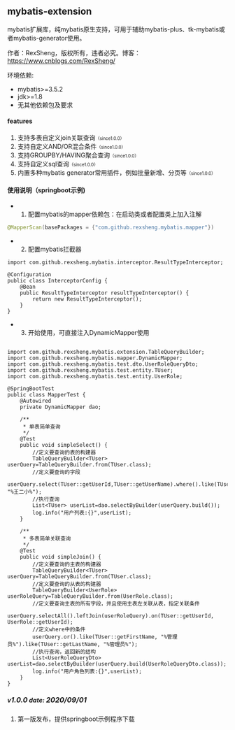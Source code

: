 ## mybatis-extension
mybatis扩展库，纯mybatis原生支持，可用于辅助mybatis-plus、tk-mybatis或者mybatis-generator使用。

作者：RexSheng，版权所有，违者必究。博客：https://www.cnblogs.com/RexSheng/

环境依赖:
* mybatis>=3.5.2
* jdk>=1.8
* 无其他依赖包及要求

#### features
1. 支持多表自定义join关联查询<font size="1">（since1.0.0）</font>
2. 支持自定义AND/OR混合条件<font size="1">（since1.0.0）</font>
3. 支持GROUPBY/HAVING聚合查询<font size="1">（since1.0.0）</font>
4. 支持自定义sql查询<font size="1">（since1.0.0）</font>
5. 内置多种mybatis generator常用插件，例如批量新增、分页等<font size="1">（since1.0.0）</font>

#### 使用说明（springboot示例)
- 1. 配置mybatis的mapper依赖包：在启动类或者配置类上加入注解

``` java
@MapperScan(basePackages = {"com.github.rexsheng.mybatis.mapper"})
```
- 2. 配置mybatis拦截器

```
import com.github.rexsheng.mybatis.interceptor.ResultTypeInterceptor;

@Configuration
public class InterceptorConfig {
	@Bean
	public ResultTypeInterceptor resultTypeInterceptor() {
		return new ResultTypeInterceptor();
	}
}
```
- 3. 开始使用，可直接注入DynamicMapper使用

```

import com.github.rexsheng.mybatis.extension.TableQueryBuilder;
import com.github.rexsheng.mybatis.mapper.DynamicMapper;
import com.github.rexsheng.mybatis.test.dto.UserRoleQueryDto;
import com.github.rexsheng.mybatis.test.entity.TUser;
import com.github.rexsheng.mybatis.test.entity.UserRole;

@SpringBootTest
public class MapperTest {
	@Autowired
	private DynamicMapper dao;
	
	/**
     * 单表简单查询
     */
	@Test
	public void simpleSelect() {
		//定义要查询的表的构建器
		TableQueryBuilder<TUser> userQuery=TableQueryBuilder.from(TUser.class);
		//定义要查询的字段
		userQuery.select(TUser::getUserId,TUser::getUserName).where().like(TUser::getUserName, "%王二小%");
		//执行查询
		List<TUser> userList=dao.selectByBuilder(userQuery.build());
		log.info("用户列表:{}",userList);
	}

	/**
     * 多表简单关联查询
     */
	@Test
	public void simpleJoin() {
		//定义要查询的主表的构建器
		TableQueryBuilder<TUser> userQuery=TableQueryBuilder.from(TUser.class);
		//定义要查询的从表的构建器
		TableQueryBuilder<UserRole> userRoleQuery=TableQueryBuilder.from(UserRole.class);
		//定义要查询主表的所有字段，并且使用主表左关联从表，指定关联条件
		userQuery.selectAll().leftJoin(userRoleQuery).on(TUser::getUserId, UserRole::getUserId);
		//定义where中的条件
		userQuery.or().like(TUser::getFirstName, "%管理员%").like(TUser::getLastName, "%管理员%");
		//执行查询，返回新的结构
		List<UserRoleQueryDto> userList=dao.selectByBuilder(userQuery.build(UserRoleQueryDto.class));
		log.info("用户角色列表:{}",userList);
	}
}
```

##### v<font size="3">1.0.0</font>  date: <font size="3">2020/09/01</font>
1. 第一版发布，提供springboot示例程序下载